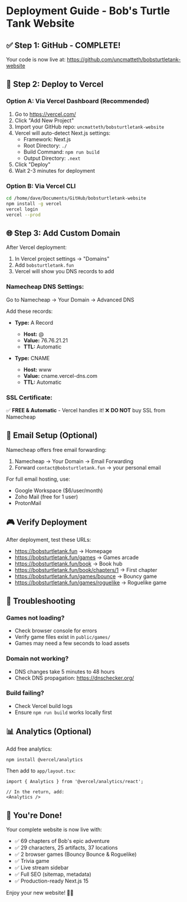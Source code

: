# Deployment Guide - Bob's Turtle Tank Website

## ✅ Step 1: GitHub - COMPLETE!
Your code is now live at: https://github.com/uncmatteth/bobsturtletank-website

## 🚀 Step 2: Deploy to Vercel

### Option A: Via Vercel Dashboard (Recommended)
1. Go to https://vercel.com/
2. Click "Add New Project"
3. Import your GitHub repo: `uncmatteth/bobsturtletank-website`
4. Vercel will auto-detect Next.js settings:
   - Framework: Next.js
   - Root Directory: `./`
   - Build Command: `npm run build`
   - Output Directory: `.next`
5. Click "Deploy"
6. Wait 2-3 minutes for deployment

### Option B: Via Vercel CLI
```bash
cd /home/dave/Documents/GitHub/bobsturtletank-website
npm install -g vercel
vercel login
vercel --prod
```

## 🌐 Step 3: Add Custom Domain

After Vercel deployment:

1. In Vercel project settings → "Domains"
2. Add `bobsturtletank.fun`
3. Vercel will show you DNS records to add

### Namecheap DNS Settings:
Go to Namecheap → Your Domain → Advanced DNS

Add these records:
- **Type:** A Record
  - **Host:** @
  - **Value:** 76.76.21.21
  - **TTL:** Automatic

- **Type:** CNAME
  - **Host:** www
  - **Value:** cname.vercel-dns.com
  - **TTL:** Automatic

### SSL Certificate:
✅ **FREE & Automatic** - Vercel handles it!
❌ **DO NOT** buy SSL from Namecheap

## 📧 Email Setup (Optional)

Namecheap offers free email forwarding:
1. Namecheap → Your Domain → Email Forwarding
2. Forward `contact@bobsturtletank.fun` → your personal email

For full email hosting, use:
- Google Workspace ($6/user/month)
- Zoho Mail (free for 1 user)
- ProtonMail

## 🎮 Verify Deployment

After deployment, test these URLs:
- https://bobsturtletank.fun → Homepage
- https://bobsturtletank.fun/games → Games arcade
- https://bobsturtletank.fun/book → Book hub
- https://bobsturtletank.fun/book/chapters/1 → First chapter
- https://bobsturtletank.fun/games/bounce → Bouncy game
- https://bobsturtletank.fun/games/roguelike → Roguelike game

## 🔧 Troubleshooting

### Games not loading?
- Check browser console for errors
- Verify game files exist in `public/games/`
- Games may need a few seconds to load assets

### Domain not working?
- DNS changes take 5 minutes to 48 hours
- Check DNS propagation: https://dnschecker.org/

### Build failing?
- Check Vercel build logs
- Ensure `npm run build` works locally first

## 📊 Analytics (Optional)

Add free analytics:
```bash
npm install @vercel/analytics
```

Then add to `app/layout.tsx`:
```tsx
import { Analytics } from '@vercel/analytics/react';

// In the return, add:
<Analytics />
```

## 🎯 You're Done!

Your complete website is now live with:
- ✅ 69 chapters of Bob's epic adventure
- ✅ 29 characters, 25 artifacts, 37 locations
- ✅ 2 browser games (Bouncy Bounce & Roguelike)
- ✅ Trivia game
- ✅ Live stream sidebar
- ✅ Full SEO (sitemap, metadata)
- ✅ Production-ready Next.js 15

Enjoy your new website! 🐢✨


